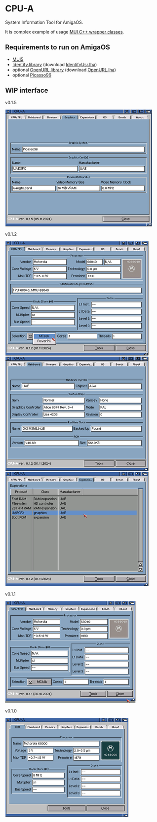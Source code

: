 # CPU-A
System Information Tool for AmigaOS.

It is complex example of usage [MUI C++ wrapper classes](https://github.com/tdolphin-org/AmigaOS.MUI.cpp.wrapper).

## Requirements to run on AmigaOS

 - [MUI5](https://github.com/amiga-mui/muidev)
 - [Identify.library](https://github.com/shred/identify) (download [IdentifyUsr.lha](http://aminet.net/util/libs/IdentifyUsr.lha))
 - optional [OpenURL.library](https://github.com/jens-maus/libopenurl) (download [OpenURL.lha](http://aminet.net/comm/www/OpenURL-7.18.lha))
 - optional [Picasso96](http://wiki.icomp.de/wiki/P96)

## WIP interface

v0.1.5

![CPU-A v0.1.5.graphics](/docs/assets/CPU-A.wip.0.1.5.graphics.png)

v0.1.2

![CPU-A v0.1.2.cpu](/docs/assets/CPU-A.wip.0.1.2.cpu.png)
![CPU-A v0.1.2.mainboard](/docs/assets/CPU-A.wip.0.1.2.mainboard.png)
![CPU-A v0.1.2.expansions](/docs/assets/CPU-A.wip.0.1.2.expansions.png)

v0.1.1

![CPU-A v0.1.1](/docs/assets/CPU-A.wip.0.1.1.png)

v0.1.0

![CPU-A v0.1.0](/docs/assets/CPU-A.wip.0.1.0.png)
